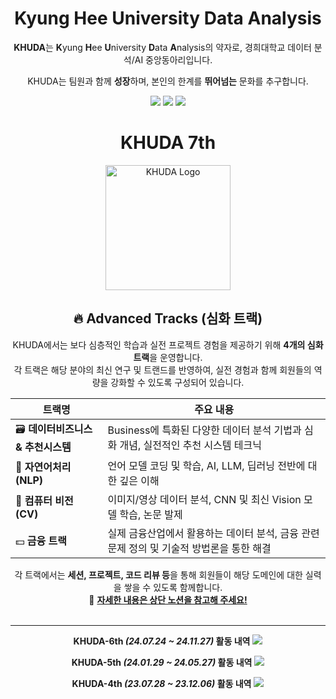  <!--
# 제2회 KHUDA 데이터톤: *KHU'DATA*

이 GitHub는 **제2회 KHUDA 데이터톤**에 참가한 팀들의 모든 결과물을 모아두기 위한 공간입니다.

---

## 🎯 행사 개요

경희대학교 데이터 분석·AI 동아리 **KHUDA**가 주최하는 **2회차 데이터톤**입니다.  
다양한 학교의 학생들이 팀을 이루어 실생활 문제를 데이터로 해결하며,  
데이터 활용 역량과 협업 능력을 함께 키우는 것을 목표로 합니다.  

- 데이터 기반 문제 해결 능력 강화  
- 팀워크 및 커뮤니케이션 스킬 향상  
- 타 학교 학생들과의 네트워킹  
- 푸짐한 시상 및 상금 기회  

---

## 🤝 후원사

이번 데이터톤은 아래 후원사들의 지원으로 더욱 풍성하게 진행됩니다:

- **Perplexity**  
- **Monster Energy**  
- **한빛미디어**

---

## 📂 결과물 제출

각 팀은 팀 전용 Repository를 생성하고 완성된 결과물을 업로드 해주세요.

---

![제2회 KHUDA 데이터톤 포스터](https://github.com/user-attachments/assets/b93c04da-2b10-4630-8011-de30f59f2104)


-->
<div align=center>
  
# Kyung Hee University Data Analysis



**KHUDA**는 **K**yung **H**ee **U**niversity **D**ata **A**nalysis의 약자로, 경희대학교 데이터 분석/AI 중앙동아리입니다.

KHUDA는 팀원과 함께 **성장**하며, 본인의 한계를 **뛰어넘는** 문화를 추구합니다.

[<img src="https://img.shields.io/badge/Instagram-E4405F?style=flat&logo=Instagram&logoColor=white"/>](https://www.instagram.com/khu_da.official)
[<img src="https://img.shields.io/badge/Github-000000?style=flat&logo=Github&logoColor=white"/>](https://github.com/khuda-data)
[<img src="https://img.shields.io/badge/Notion-02458D?style=flat&logo=Notion&logoColor=white"/>](https://www.notion.so/KHUDA-7th-AI-KHUDA-17778008bf5880a7b78fe2c880a07b9f?pvs=4
)

<div align=center>

# KHUDA 7th

<p align="center">
  <img src="https://github.com/user-attachments/assets/7b28e1fe-02fa-481d-9315-960527ee3945" alt="KHUDA Logo" width="200">
</p>

</div>

## 🔥 Advanced Tracks (심화 트랙)

KHUDA에서는 보다 심층적인 학습과 실전 프로젝트 경험을 제공하기 위해 **4개의 심화 트랙**을 운영합니다.  
각 트랙은 해당 분야의 최신 연구 및 트랜드를 반영하여, 실전 경험과 함께 회원들의 역량을 강화할 수 있도록 구성되어 있습니다.

| 트랙명 | 주요 내용 |
|--------|----------------------|
| 🗃️ **데이터비즈니스 & 추천시스템** | Business에 특화된 다양한 데이터 분석 기법과 심화 개념, 실전적인 추천 시스템 테크닉 |
| 💬 **자연어처리 (NLP)** | 언어 모델 코딩 및 학습, AI, LLM, 딥러닝 전반에 대한 깊은 이해 |
| 🤖 **컴퓨터 비전 (CV)** | 이미지/영상 데이터 분석, CNN 및 최신 Vision 모델 학습, 논문 발제 |
| 💵 **금융 트랙** | 실제 금융산업에서 활용하는 데이터 분석, 금융 관련 문제 정의 및 기술적 방법론을 통한 해결 |

각 트랙에서는 **세션, 프로젝트, 코드 리뷰 등**을 통해 회원들이 해당 도메인에 대한 실력을 쌓을 수 있도록 함께합니다.  
📌 [**자세한 내용은 상단 노션을 참고해 주세요!**](https://www.notion.so/KHUDA-7th-AI-KHUDA-17778008bf5880a7b78fe2c880a07b9f?pvs=4)
<br><br>

---
**KHUDA-6th _(24.07.24 ~ 24.11.27)_ 활동 내역**
[<img src="https://img.shields.io/badge/Notion-02458D?style=flat&logo=Notion&logoColor=white"/>](https://boiled-stitch-a9a.notion.site/KHUDA-6th-AI-KHUDA-0a06a7da42a748a9b9ac3fa98646f61b?pvs=74) 

**KHUDA-5th _(24.01.29 ~ 24.05.27)_ 활동 내역**
[<img src="https://img.shields.io/badge/Notion-02458D?style=flat&logo=Notion&logoColor=white"/>](https://simple-board-99d.notion.site/c73b4ccb4b4f474198db0d931fa276fd?v=2c9c18f900eb40c0a3324a31a6cc1ef6) 

**KHUDA-4th _(23.07.28 ~ 23.12.06)_ 활동 내역**
[<img src="https://img.shields.io/badge/Notion-02458D?style=flat&logo=Notion&logoColor=white"/>](https://khuda.notion.site/KHUDA-4th-AI-KHUDA-4-45e8834854dc4402b00b9622c3aa68ee?pvs=4) 


